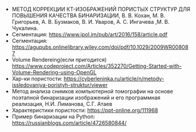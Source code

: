 * МЕТОД КОРРЕКЦИИ КТ-ИЗОБРАЖЕНИЙ ПОРИСТЫХ СТРУКТУР ДЛЯ ПОВЫШЕНИЯ КАЧЕСТВА БИНАРИЗАЦИИ, В. В. Кохан, М. В. Григорьев, А. В. Бузмаков, В. И. Уваров, А. С. Ингачева ,М. В. Чукалина.
* Сегментация: https://www.ipol.im/pub/art/2016/158/article.pdf
* Сегментация: https://agupubs.onlinelibrary.wiley.com/doi/pdf/10.1029/2009WR008087
* Volume Rendereing(если пригодится) https://www.codeproject.com/Articles/352270/Getting-Started-with-Volume-Rendering-using-OpenGL
* Хар-ки пористости: https://cyberleninka.ru/article/n/metody-issledovaniya-poristyh-struktur/viewer
* Метод анализа снимков компьютерной томографии на основе поэтапной бинаризации изображений и его программная реализация, Н.И. Лиманова, С.Г. Атаев
* Характеристики пористости: https://ppt-online.org/111968 
* Пример бинаризации на Python: https://russianblogs.com/article/4726580844/